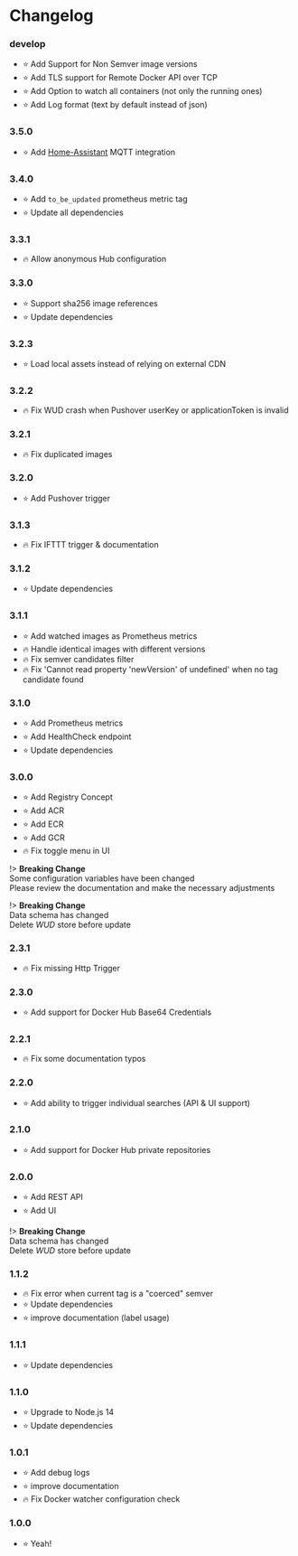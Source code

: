 # Changelog

### develop
- :star: Add Support for Non Semver image versions
- :star: Add TLS support for Remote Docker API over TCP
- :star: Add Option to watch all containers (not only the running ones)
- :star: Add Log format (text by default instead of json)

### 3.5.0
- :star: Add [Home-Assistant](https://www.home-assistant.io/) MQTT integration

### 3.4.0
- :star: Add `to_be_updated` prometheus metric tag
- :star: Update all dependencies

### 3.3.1
- :fire: Allow anonymous Hub configuration

### 3.3.0
- :star: Support sha256 image references
- :star: Update dependencies

### 3.2.3
- :star: Load local assets instead of relying on external CDN

### 3.2.2
- :fire: Fix WUD crash when Pushover userKey or applicationToken is invalid

### 3.2.1
- :fire: Fix duplicated images

### 3.2.0
- :star: Add Pushover trigger

### 3.1.3
- :fire: Fix IFTTT trigger & documentation

### 3.1.2
- :star: Update dependencies

### 3.1.1
- :star: Add watched images as Prometheus metrics
- :fire: Handle identical images with different versions
- :fire: Fix semver candidates filter
- :fire: Fix 'Cannot read property 'newVersion' of undefined' when no tag candidate found

### 3.1.0
- :star: Add Prometheus metrics
- :star: Add HealthCheck endpoint
- :star: Update dependencies

### 3.0.0
- :star: Add Registry Concept
- :star: Add ACR
- :star: Add ECR
- :star: Add GCR
- :fire: Fix toggle menu in UI

!> **Breaking Change** \
Some configuration variables have been changed \
Please review the documentation and make the necessary adjustments  

!> **Breaking Change** \
Data schema has changed \
Delete _WUD_ store before update

### 2.3.1
- :fire: Fix missing Http Trigger

### 2.3.0
- :star: Add support for Docker Hub Base64 Credentials

### 2.2.1
- :fire: Fix some documentation typos

### 2.2.0
- :star: Add ability to trigger individual searches (API & UI support)

### 2.1.0
- :star: Add support for Docker Hub private repositories

### 2.0.0
- :star: Add REST API
- :star: Add UI

!> **Breaking Change** \
Data schema has changed \
Delete _WUD_ store before update

### 1.1.2
- :fire: Fix error when current tag is a "coerced" semver
- :star: Update dependencies
- :star: improve documentation (label usage)

### 1.1.1
- :star: Update dependencies

### 1.1.0
- :star: Upgrade to Node.js 14
- :star: Update dependencies

### 1.0.1
- :star: Add debug logs
- :star: improve documentation
- :fire: Fix Docker watcher configuration check

### 1.0.0
- :star: Yeah!
